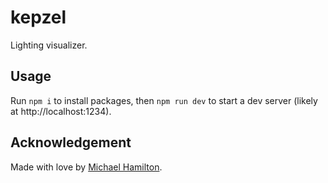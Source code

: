 # kepzel

Lighting visualizer.

## Usage

Run `npm i` to install packages, then `npm run dev` to start a dev server (likely at http://localhost:1234).

## Acknowledgement
Made with love by [Michael Hamilton](http://hamblest.one).
